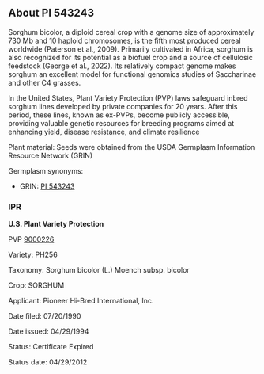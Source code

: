About PI 543243 
---------------------
Sorghum bicolor, a diploid cereal crop with a genome size of approximately 730 Mb and 10 haploid chromosomes, is the fifth most produced cereal worldwide (Paterson et al., 2009). Primarily cultivated in Africa, sorghum is also recognized for its potential as a biofuel crop and a source of cellulosic feedstock (George et al., 2022). Its relatively compact genome makes sorghum an excellent model for functional genomics studies of Saccharinae and other C4 grasses.

In the United States, Plant Variety Protection (PVP) laws safeguard inbred sorghum lines developed by private companies for 20 years. After this period, these lines, known as ex-PVPs, become publicly accessible, providing valuable genetic resources for breeding programs aimed at enhancing yield, disease resistance, and climate resilience

Plant material: Seeds were obtained from the USDA Germplasm Information Resource Network (GRIN)

Germplasm synonyms:
* GRIN: [PI 543243](https://npgsweb.ars-grin.gov/gringlobal/accessiondetail.aspx?id=1438179)

### IPR
**U.S. Plant Variety Protection**

PVP [9000226](https://apps.ams.usda.gov/CMS/AdobeImages/009000226.pdf)

Variety: PH256

Taxonomy: Sorghum bicolor (L.) Moench subsp. bicolor

Crop: SORGHUM

Applicant: Pioneer Hi-Bred International, Inc.

Date filed: 07/20/1990

Date issued: 04/29/1994

Status: Certificate Expired

Status date: 04/29/2012
